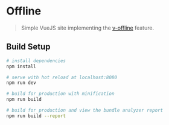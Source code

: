 # Offline

> Simple VueJS site implementing the [v-offline](https://github.com/vinayakkulkarni/v-offline) feature.

## Build Setup

``` bash
# install dependencies
npm install

# serve with hot reload at localhost:8080
npm run dev

# build for production with minification
npm run build

# build for production and view the bundle analyzer report
npm run build --report
```